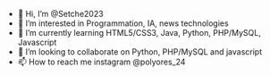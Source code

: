 - 👋 Hi, I’m @Setche2023
- 👀 I’m interested in Programmation, IA, news technologies
- 🌱 I’m currently learning HTML5/CSS3, Java, Python, PHP/MySQL, Javascript
- 💞️ I’m looking to collaborate on Python, PHP/MySQL and javascript
- 📫 How to reach me instagram @polyores_24

<!---
Setche2023/Setche2023 is a ✨ special ✨ repository because its `README.md` (this file) appears on your GitHub profile.
You can click the Preview link to take a look at your changes.
--->
